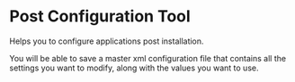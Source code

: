 Post Configuration Tool
=======================

Helps you to configure applications post installation.

You will be able to save a master xml configuration file that contains all the settings you want to modify, along with the values you want to use.